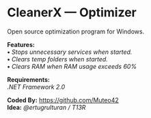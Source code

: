 # CleanerX — Optimizer
Open source optimization program for Windows.

**Features:**<br />
**•** *Stops unnecessary services when started.*<br />
**•** *Clears temp folders when started.*<br />
**•** *Clears RAM when RAM usage exceeds 60%*<br />

**Requirements:**<br />
*.NET Framework 2.0*

**Coded By:** https://github.com/Muteo42<br />
**Idea:** *@ertugrulturan / T13R*
